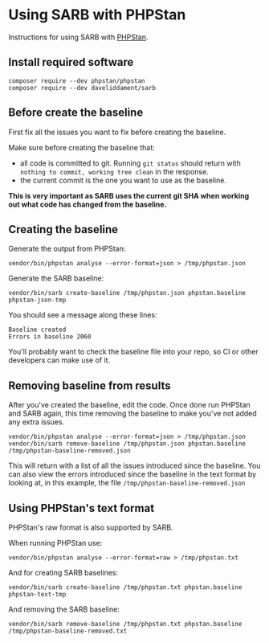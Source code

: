 # Using SARB with PHPStan

Instructions for using SARB with [PHPStan](https://github.com/phpstan/phpstan).


## Install required software

```
composer require --dev phpstan/phpstan
composer require --dev daveliddament/sarb
```

## Before create the baseline

First fix all the issues you want to fix before creating the baseline. 

Make sure before creating the baseline that:

- all code is committed to git. Running `git status` should return with ` nothing to commit, working tree clean` in the response.
- the current commit is the one you want to use as the baseline.

**This is very important as SARB uses the current git SHA when working out what code has changed from the baseline.** 


## Creating the baseline

Generate the output from PHPStan:
```
vendor/bin/phpstan analyse --error-format=json > /tmp/phpstan.json
```


Generate the SARB baseline:
```
vendor/bin/sarb create-baseline /tmp/phpstan.json phpstan.baseline phpstan-json-tmp
```

You should see a message along these lines:
```
Baseline created
Errors in baseline 2060
```

You'll probably want to check the baseline file into your repo, so CI or other developers can make use of it.


## Removing baseline from results

After you've created the baseline, edit the code. Once done run PHPStan and SARB again, 
this time removing the baseline to make you've not added any extra issues.

```
vendor/bin/phpstan analyse --error-format=json > /tmp/phpstan.json
vendor/bin/sarb remove-baseline /tmp/phpstan.json phpstan.baseline /tmp/phpstan-baseline-removed.json
```

This will return with a list of all the issues introduced since the baseline. 
You can also view the errors introduced since the baseline in the text format by looking at, 
in this example, the file `/tmp/phpstan-baseline-removed.json`



## Using PHPStan's text format

PHPStan's raw format is also supported by SARB. 

When running PHPStan use:
```
vendor/bin/phpstan analyse --error-format=raw > /tmp/phpstan.txt
```

And for creating SARB baselines:
```
vendor/bin/sarb create-baseline /tmp/phpstan.txt phpstan.baseline phpstan-text-tmp
```

And removing the SARB baseline:
```
vendor/bin/sarb remove-baseline /tmp/phpstan.txt phpstan.baseline /tmp/phpstan-baseline-removed.txt
```




